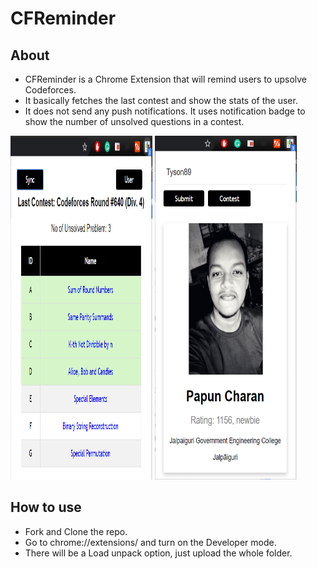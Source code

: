 # CFReminder

## About
- CFReminder is a Chrome Extension that will remind users to upsolve Codeforces. 
- It basically fetches the last contest and show the stats of the user. 
- It does not send any push notifications. It uses notification badge to show the number of unsolved questions in a contest. 


<img src="https://github.com/richard937/CFReminder/blob/master/show/first.PNG" width="45%" height="550px"></img> 
<img src="https://github.com/richard937/CFReminder/blob/master/show/second.PNG" width="45%" height="550px"></img>
## How to use
- Fork and Clone the repo.
- Go to chrome://extensions/ and turn on the Developer mode.
- There will be a Load unpack option, just upload the whole folder.
